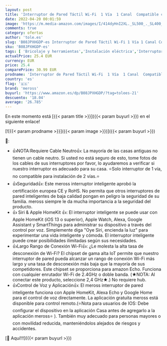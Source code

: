 ```yaml
---
layout: post
title: 'Interruptor de Pared Táctil Wi-Fi  1 Vía  1 Canal  Compatible con Apple HomeKit Siri  Alexa  Google Assistant y SmartThings. meross. 2 4GHz  Se Requiere un Cable Neutral .'
date: 2022-04-20 00:01:59
image: 'https://m.media-amazon.com/images/I/414dyHnI2XL._SL500_._SL400_.jpg'
comments: true
category: ofertas
author: 'tole.es'
slug: 'B08JPXHGDP-es Interruptor de Pared Táctil Wi-Fi 1 Vía 1 Canal Compatible...'
sku: 'B08JPXHGDP-es'
tags: [ 'Bricolaje y herramientas','Instalación eléctrica','Interruptores y reguladores de luz','apple','meross','🇪🇸', ]
actualPrice: 25.4 EUR
currency: EUR
price: 25.4
comparePrice: 30.99 EUR
prodname: 'Interruptor de Pared Táctil Wi-Fi  1 Vía  1 Canal  Compatible con Apple HomeKit Siri  Alexa  Google Assistant y SmartThings. meross. 2 4GHz  Se Requiere un Cable Neutral .'
country: 'es'
flag: '🇪🇸'
brand: 'meross'
buyurl: 'https://www.amazon.es/dp/B08JPXHGDP/?tag=tolees-21'
descuento: '18.04'
average: '26.785'
---
```


En este momento está [{{< param title >}}]({{< param buyurl >}}) en el siguiente enlace!

[![{{< param prodname >}}]({{< param image >}})]({{< param buyurl >}})

🔎:

- 👍NOTA:Requiere Cable Neutro👍: La mayoría de las casas antiguas no tienen un cable neutro. Si usted no está seguro de esto, tome fotos de los cables de sus interruptores por favor, lo ayudaremos a verificar si nuestro interruptor es adecuado para su casa. ⭐Solo interruptor de 1 vía, no compatible para instalación de 2 vías.⭐
- 👍Seguridad👍: Este meross interruptor inteligente aprobó la certificación europea CE y RoHS. No permita que otros interruptores de pared inteligentes de baja calidad pongan en peligro la seguridad de su familia. meross siempre le da mucha importancia a la seguridad del producto.
- 👍 Siri & Apple HomeKit 👍: El interruptor inteligente se puede usar con Apple HomeKit (iOS 13 o superior), Apple Watch, Alexa, Google Assistant y SmartThings para administrar su dispositivo a través del control por voz. Simplemente diga "Oye Siri, encienda la luz" para experimentar una vida inteligente y cómoda. El interruptor inteligente puede crear posibilidades ilimitadas según sus necesidades.
- 👍Largo Rango de Conexión Wi-Fi👍: ¿Le molesta la alta tasa de desconexión de Wi-Fi? El chipset de gama alta IoT permite que nuestro interruptor de pared pueda alcanzar un rango de conexión Wi-Fi más largo y una tasa de desconexión más baja que la mayoría de sus competidores. Este chipset se proporciona para amazon Echo. Funciona con cualquier enrutador Wi-Fi de 2.4GHz o doble banda. (★NOTA: Al conectar este producto, seleccione 2,4 GHz★.) No requiere hub.
- 👍Control de Voz y Aplicación👍: El meross interruptor de pared inteligente funciona con Apple HomeKit, Alexa Echo y Google Home para el control de voz directamente. La aplicación gratuita meross está disponible para control remoto.(⭐Nota para usuarios de IOS: Debe configurar el dispositivo en la aplicación Casa antes de agregarlo a la aplicación meross⭐ ). También muy adecuado para personas mayores o con movilidad reducida, manteniéndolos alejados de riesgos y accidentes.

[🛒 Aquí!!!]({{< param buyurl >}})
